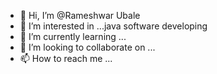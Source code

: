 - 👋 Hi, I’m @Rameshwar Ubale
- 👀 I’m interested in ...java software developing 
- 🌱 I’m currently learning ...
- 💞️ I’m looking to collaborate on ...
- 📫 How to reach me ...

<!---
RAMB01942/RAMB01942 is a ✨ special ✨ repository because its `README.md` (this file) appears on your GitHub profile.
You can click the Preview link to take a look at your changes.
--->
